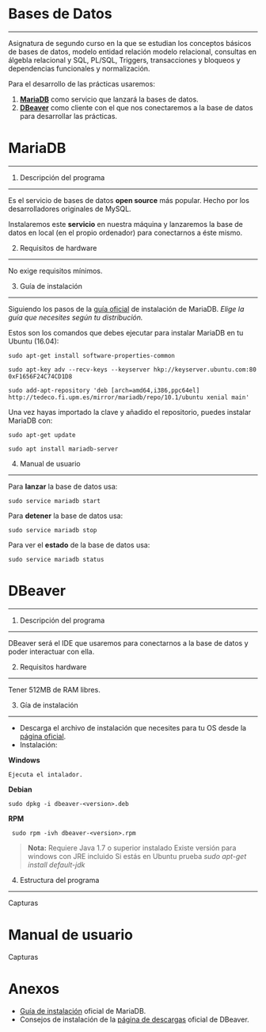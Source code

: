 **Bases de Datos**
==============
----------


Asignatura de segundo curso en la que se estudian los conceptos básicos de bases de datos, modelo entidad relación modelo relacional, consultas en álgebla relacional y SQL, PL/SQL, Triggers, transacciones y bloqueos y dependencias funcionales y normalización.

Para el desarrollo de las prácticas usaremos:

 1. **[MariaDB](https://mariadb.org/)** como servicio que lanzará la bases de datos.
 2. **[DBeaver](http://dbeaver.jkiss.org/)** como cliente con el que nos conectaremos a la base de datos para desarrollar las prácticas.
 
 

**MariaDB**
=======

----------

1. Descripción del programa
---------------------------
Es el servicio de bases de datos **open source** más popular. Hecho por los desarrolladores originales de MySQL.

Instalaremos este **servicio** en nuestra máquina y lanzaremos la base de datos en local (en el propio ordenador) para conectarnos a éste mismo.

2. Requisitos de hardware
-------------------------
No exige requisitos mínimos.

3. Guía de instalación
----------------------
Siguiendo los pasos de la [guía oficial](https://downloads.mariadb.org/mariadb/repositories) de instalación de MariaDB. *Elige la guía que necesites según tu distribución.*

Estos son los comandos que debes ejecutar para instalar MariaDB en tu Ubuntu (16.04):

    sudo apt-get install software-properties-common

    sudo apt-key adv --recv-keys --keyserver hkp://keyserver.ubuntu.com:80 0xF1656F24C74CD1D8

    sudo add-apt-repository 'deb [arch=amd64,i386,ppc64el] http://tedeco.fi.upm.es/mirror/mariadb/repo/10.1/ubuntu xenial main'

Una vez hayas importado la clave y añadido el repositorio, puedes instalar MariaDB con:

    sudo apt-get update

    sudo apt install mariadb-server

4. Manual de usuario
--------------------

Para **lanzar** la base de datos usa:

    sudo service mariadb start
Para **detener** la base de datos usa:

    sudo service mariadb stop
Para ver el **estado** de la base de datos usa:

    sudo service mariadb status

**DBeaver**
=======
----------

1. Descripción del programa
---------------------------

DBeaver será el IDE que usaremos para conectarnos a la base de datos y poder interactuar con ella.

 2. Requisitos hardware
----------------------
Tener 512MB de RAM libres.

 3. Gía de instalación
---------------------

 - Descarga el archivo de instalación que necesites para tu OS desde la [página oficial](http://dbeaver.jkiss.org/download/).
 - Instalación:

**Windows** 	

    Ejecuta el intalador.

 
**Debian**  

    sudo dpkg -i dbeaver-<version>.deb

 
 **RPM**
 

     sudo rpm -ivh dbeaver-<version>.rpm

> **Nota:**
> Requiere Java 1.7 o superior instalado
> Existe versión para windows con JRE incluido
> Si estás en Ubuntu prueba *sudo apt-get install default-jdk*

4. Estructura del programa
--------------------------
Capturas

**Manual de usuario**
=================
Capturas

**Anexos**
======

 - [Guía de instalación](https://downloads.mariadb.org/mariadb/repositories) oficial de MariaDB.
 - Consejos de instalación de la [página de descargas](http://dbeaver.jkiss.org/download/) oficial de DBeaver.